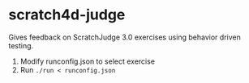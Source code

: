 # scratch4d-judge

Gives feedback on ScratchJudge 3.0 exercises using behavior driven testing.

1. Modify runconfig.json to select exercise
2. Run ```./run < runconfig.json ```
